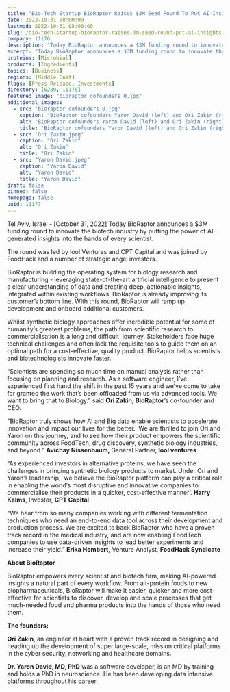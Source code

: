 ```yaml
---
title: "Bio-Tech Startup BioRaptor Raises $3M Seed Round To Put AI-Insights In The Hands of Scientists"
date: 2022-10-31 08:00:00
lastmod: 2022-10-31 08:00:00
slug: /bio-tech-startup-bioraptor-raises-3m-seed-round-put-ai-insights-hands-scientists
company: 11176
description: "Today BioRaptor announces a $3M funding round to innovate the biotech industry by putting the power of AI-generated insights into the hands of every scientist"
excerpt: "Today BioRaptor announces a $3M funding round to innovate the biotech industry by putting the power of AI-generated insights into the hands of every scientist"
proteins: [Microbial]
products: [Ingredients]
topics: [Business]
regions: [Middle East]
flags: [Press Release, Investments]
directory: [6280, 11176]
featured_image: "bioraptor_cofounders_0.jpg"
additional_images:
  - src: "bioraptor_cofounders_0.jpg"
    caption: "BioRaptor cofounders Yaron David (left) and Ori Zakin (right)."
    alt: "BioRaptor cofounders Yaron David (left) and Ori Zakin (right)."
    title: "BioRaptor cofounders Yaron David (left) and Ori Zakin (right)."
  - src: "Ori Zakin.jpeg"
    caption: "Ori Zakin"
    alt: "Ori Zakin"
    title: "Ori Zakin"
  - src: "Yaron David.jpeg"
    caption: "Yaron David"
    alt: "Yaron David"
    title: "Yaron David"
draft: false
pinned: false
homepage: false
uuid: 11177
---
```

<p>Tel Aviv, Israel - [October 31, 2022] Today BioRaptor announces a $3M funding round to innovate the biotech industry by putting the power of AI-generated insights into the hands of every scientist.</p>
<p>The round was led by lool Ventures and CPT Capital and was joined by FoodHack and a number of strategic angel investors.</p>
<p>BioRaptor is building the operating system for biology research and manufacturing - leveraging state-of-the-art artificial intelligence to present a clear understanding of data and creating deep, actionable insights, integrated within existing workflows. BioRaptor is already improving its customer’s bottom line. With this round, BioRaptor will ramp up development and onboard additional customers.</p>
<p>Whilst synthetic biology approaches offer incredible potential for some of humanity’s greatest problems, the path from scientific research to commercialisation is a long and difficult  journey. Stakeholders face huge technical challenges and often lack the requisite tools to guide them on an optimal path for a cost-effective, quality product. BioRaptor helps scientists and biotechnologists innovate faster.</p>
<p>“Scientists are spending so much time on manual analysis rather than focusing on planning and research. As a software engineer, I’ve experienced first hand the shift in the past 15 years and we’ve come to take for granted the work that’s been offloaded from us via advanced tools. We want to bring that to Biology.” said <strong>Ori Zakin</strong>, <strong>BioRaptor</strong>’s co-founder and CEO.</p>
<p>"BioRaptor truly shows how AI and Big data enable scientists to accelerate innovation and impact our lives for the better.  We are thrilled to join Ori and Yaron on this journey, and to see how their product empowers the scientific community across FoodTech, drug discovery, synthetic biology industries, and beyond.” <strong>Avichay Nissenbaum, </strong>General Partner,<strong> lool ventures</strong></p>
<p>“As experienced investors in alternative proteins, we have seen the challenges in bringing synthetic biology products to market. Under Ori and Yaron’s leadership,  we believe the BioRaptor platform can play a critical role in enabling the world’s most disruptive and innovative companies to commercialise their products in a quicker, cost-effective manner’. <strong>Harry Kalms</strong>, Investor, <strong>CPT Capital</strong></p>
<p>“We hear from so many companies working with different fermentation techniques who need an end-to-end data tool across their development and production process. We are excited to back BioRaptor who have a proven track record in the medical industry, and are now enabling FoodTech companies to use data-driven insights to lead better experiments and increase their yield.” <strong>Erika Hombert,</strong> Venture Analyst, <strong>FoodHack Syndicate</strong></p>
<p><strong>About BioRaptor</strong> </p>
<p>BioRaptor empowers every scientist and biotech firm, making AI-powered insights a natural part of every workflow. From alt-protein foods to new biopharmaceuticals, BioRaptor will make it easier, quicker and more cost-effective for scientists to discover, develop and scale processes that get much-needed food and pharma products into the hands of those who need them.</p>
<p><strong>The founders:</strong></p>
<p><strong>Ori Zakin</strong>, an engineer at heart with a proven track record in designing and heading up the development of super large-scale, mission critical platforms in the cyber security, networking and healthcare domains.</p>
<p><strong>Dr. Yaron David, MD, PhD</strong> was a software developer, is an MD by training and holds a PhD in neuroscience. He has been developing data intensive platforms throughout his career.</p>
